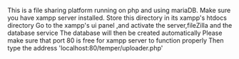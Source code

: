 This is a file sharing platform running on php and using mariaDB.
Make sure you have xampp server installed.
Store this directory in its xampp's htdocs directory
Go to the xampp's ui panel ,and activate the server,fileZilla and the database service
The database will then be created automatically
Please make sure that port 80 is free for xampp server to function properly
Then type the address 'localhost:80/temper/uploader.php'

